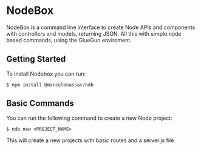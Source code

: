 # NodeBox

NodeBox is a command line interface to create Node APIs and components with controllers and models, returning JSON. All this with simple node based commands, using the GlueGun enviroment.

## Getting Started

To install Nodebox you can run:

```shell
$ npm install @marcelonassar/ndb
```

## Basic Commands

You can run the following command to create a new Node project:

```shell
$ ndb new <PROJECT_NAME>
```

This will create a new projects with basic routes and a server.js file.
